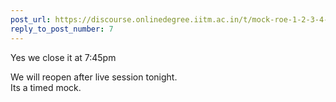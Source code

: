 ```yaml
---
post_url: https://discourse.onlinedegree.iitm.ac.in/t/mock-roe-1-2-3-4-tds-jan-2025/168449/8
reply_to_post_number: 7
---
```

Yes we close it at 7:45pm

We will reopen after live session tonight.  
Its a timed mock.